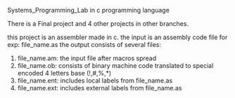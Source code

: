 Systems_Programming_Lab in c programming language

There is a Final project and 4 other projects in other branches.

this project is an assembler made in c.
the input is an assembly code file for exp: file_name.as
the output consists of several files:
1) file_name.am: the input file after macros spread 
2) file_name.ob: consists of binary machine code translated to special encoded 4 letters base (!,#,%,*)
3) file_name.ent: includes local labels from file_name.as
4) file_name.ext: includes external labels from file_name.as

